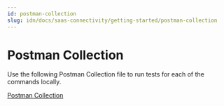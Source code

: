 ```yaml
---
id: postman-collection
slug: idn/docs/saas-connectivity/getting-started/postman-collection
---
```

# Postman Collection

Use the following Postman Collection file to run tests for each of the commands locally. 

[Postman Collection](../../../files/SaaS_Connectivity.postman_collection)